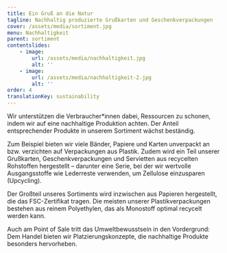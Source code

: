 ```yaml
---
title: Ein Gruß an die Natur
tagline: Nachhaltig produzierte Grußkarten und Geschenkverpackungen
cover: /assets/media/sortiment.jpg
menu: Nachhaltigkeit
parent: sortiment
contentslides:
    - image:
        url: /assets/media/nachhaltigkeit.jpg
        alt: ''
    - image:
        url: /assets/media/nachhaltigkeit-2.jpg
        alt: ''
order: 4
translationKey: sustainability
---
```

Wir unterstützen die Verbraucher\*innen dabei, Ressourcen zu schonen, indem wir auf eine nachhaltige Produktion achten. Der Anteil entsprechender Produkte in unserem Sortiment wächst beständig.

Zum Beispiel bieten wir viele Bänder, Papiere und Karten unverpackt an bzw. verzichten auf Verpackungen aus Plastik. Zudem wird ein Teil unserer Grußkarten, Geschenkverpackungen und Servietten aus recycelten Rohstoffen hergestellt – darunter eine Serie, bei der wir wertvolle Ausgangsstoffe wie Lederreste verwenden, um Zellulose einzusparen (Upcycling).

Der Großteil unseres Sortiments wird inzwischen aus Papieren hergestellt, die das FSC-Zertifikat tragen. Die meisten unserer Plastikverpackungen bestehen aus reinem Polyethylen, das als Monostoff optimal recycelt werden kann.

Auch am Point of Sale tritt das Umweltbewusstsein in den Vordergrund: Dem Handel bieten wir Platzierungskonzepte, die nachhaltige Produkte besonders hervorheben.
